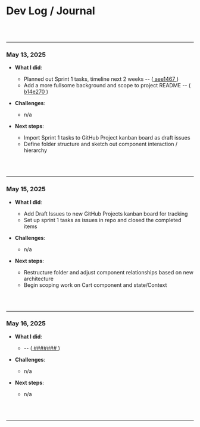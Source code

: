 # Dev Log / Journal

<br></br>


---

### **May 13, 2025**

- **What I did**:
  - Planned out Sprint 1 tasks, timeline next 2 weeks -- ([ aee1467 ](https://github.com/users/myopicOracle/YummyBuy.ca/commit/aee1467))
  - Add a more fullsome background and scope to project README -- ([ b14e270 ](https://github.com/users/myopicOracle/YummyBuy.ca/commit/b14e270))

- **Challenges**:
  - n/a

- **Next steps**:
  - Import Sprint 1 tasks to GitHub Project kanban board as draft issues
  - Define folder structure and sketch out component interaction / hierarchy

<br></br>


---

### **May 15, 2025**

- **What I did**:
  -  Add Draft Issues to new GitHub Projects kanban board for tracking
  -  Set up sprint 1 tasks as issues in repo and closed the completed items

- **Challenges**:
  -  n/a

- **Next steps**:
  - Restructure folder and adjust component relationships based on new architecture
  - Begin scoping work on Cart component and state/Context

<br></br>


---

### **May 16, 2025**

- **What I did**:
  -  -- ([ ####### ](https://github.com/users/myopicOracle/YummyBuy.ca/commit/#######))

- **Challenges**:
  -  n/a

- **Next steps**:
  -  n/a

<br></br>


---

